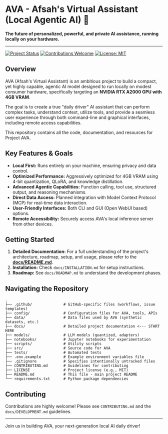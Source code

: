 # AVA - Afsah's Virtual Assistant (Local Agentic AI) 🚀

**The future of personalized, powerful, and private AI assistance, running locally on your hardware.**

---

[![Project Status](https://img.shields.io/badge/status-active%20development-brightgreen)](https://github.com/NAME0x0/AVA)
[![Contributions Welcome](https://img.shields.io/badge/contributions-welcome-blue)](CONTRIBUTING.md)
[![License: MIT](https://img.shields.io/badge/License-MIT-lightgrey.svg)](LICENSE)

## Overview

AVA (Afsah's Virtual Assistant) is an ambitious project to build a compact, yet highly capable, agentic AI model designed to run locally on modest consumer hardware, specifically targeting an **NVIDIA RTX A2000 GPU with 4GB VRAM**. 

The goal is to create a true "daily driver" AI assistant that can perform complex tasks, understand context, utilize tools, and provide a seamless user experience through both command-line and graphical interfaces, including remote access capabilities.

This repository contains all the code, documentation, and resources for Project AVA.

## Key Features & Goals

*   **Local First:** Runs entirely on your machine, ensuring privacy and data control.
*   **Optimized Performance:** Aggressively optimized for 4GB VRAM using 4-bit quantization, QLoRA, and knowledge distillation.
*   **Advanced Agentic Capabilities:** Function calling, tool use, structured output, and reasoning mechanisms.
*   **Direct Data Access:** Planned integration with Model Context Protocol (MCP) for real-time data interaction.
*   **User-Friendly Interfaces:** Both CLI and GUI (Open WebUI based) options.
*   **Remote Accessibility:** Securely access AVA's local inference server from other devices.

## Getting Started

1.  **Detailed Documentation:** For a full understanding of the project's architecture, roadmap, setup, and usage, please refer to the [**docs/README.md**](./docs/README.md).
2.  **Installation:** Check `docs/INSTALLATION.md` for setup instructions.
3.  **Roadmap:** See `docs/ROADMAP.md` to understand the development phases.

## Navigating the Repository

```
.
├── .github/              # GitHub-specific files (workflows, issue templates)
├── config/               # Configuration files for AVA, tools, APIs
├── data/                 # Data files used by AVA (synthetic datasets, etc.)
├── docs/                 # Detailed project documentation <--- START HERE
├── models/               # LLM models (quantized, adapters)
├── notebooks/            # Jupyter notebooks for experimentation
├── scripts/              # Utility scripts
├── src/                  # Source code for AVA
├── tests/                # Automated tests
├── .env.example          # Example environment variables file
├── .gitignore            # Specifies intentionally untracked files
├── CONTRIBUTING.md       # Guidelines for contributing
├── LICENSE               # Project license (e.g., MIT)
├── README.md             # This file - main project README
└── requirements.txt      # Python package dependencies
```

## Contributing

Contributions are highly welcome! Please see `CONTRIBUTING.md` and the `docs/DEVELOPMENT.md` guidelines.

---

Join us in building AVA, your next-generation local AI daily driver! 